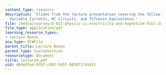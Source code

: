 ```yaml
---
content_type: resource
description: 'Slides from the lecture presentation covering the following topics:
  Variable Currents, RC Circuits, and Th?venin Equivalence.'
file: /media/courses/8-022-physics-ii-electricity-and-magnetism-fall-2004/46de97e4978fc003565f683871741451_lecture9.pdf
file_type: application/pdf
learning_resource_types:
- Lecture Notes
ocw_type: OCWFile
parent_title: Lecture Notes
parent_type: CourseSection
resourcetype: Document
title: lecture9.pdf
uid: 46de97e4-978f-c003-565f-683871741451
---
```

